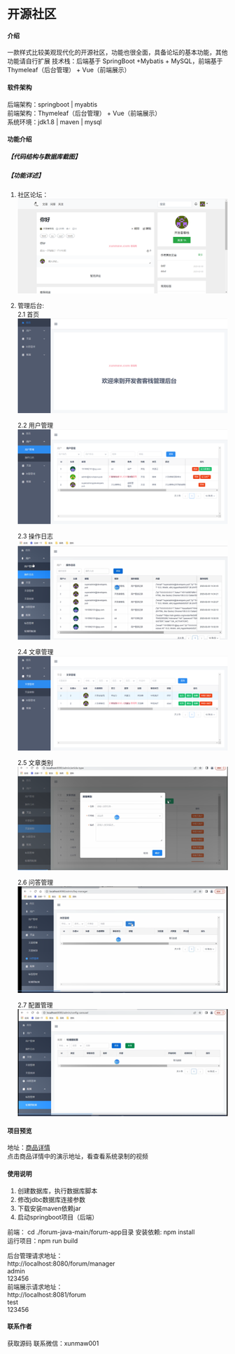 # 开源社区

#### 介绍
一款样式比较美观现代化的开源社区，功能也很全面，具备论坛的基本功能，其他功能请自行扩展
技术栈：后端基于 SpringBoot +Mybatis + MySQL，前端基于 Thymeleaf（后台管理） + Vue（前端展示）


#### 软件架构
后端架构：springboot | myabtis  
前端架构：Thymeleaf（后台管理） + Vue（前端展示）     
系统环境：jdk1.8 | maven | mysql   

#### 功能介绍
##### 【代码结构与数据库截图】


##### 【功能详述】 
1. 社区论坛：
![输入图片说明](images/image1.png)

2. 管理后台:  
    2.1 首页  
    ![输入图片说明](images/image2.png)

    2.2 用户管理 
    ![输入图片说明](images/image3.png) 

    2.3 操作日志  
     ![输入图片说明](images/image4.jpg)

    2.4 文章管理  
    ![输入图片说明](images/image5.png)

    2.5 文章类别
    ![输入图片说明](images/image6.png)  

    2.6 问答管理  
    ![输入图片说明](images/image7.jpg)

    2.7 配置管理  
    ![输入图片说明](images/image8.jpg)


#### 项目预览
地址：[商品详情 ](https://www.xunmaw.com/shop/detail/1622197698665725954)     
点击商品详情中的演示地址，看查看系统录制的视频    

#### 使用说明
1. 创建数据库，执行数据库脚本
2. 修改jdbc数据库连接参数
3. 下载安装maven依赖jar
4. 启动springboot项目（后端）

前端：
    cd ./forum-java-main/forum-app目录
    安装依赖: npm install  
    运行项目：npm run build

后台管理请求地址：    
    http://localhost:8080/forum/manager     
    admin    
    123456  
前端展示请求地址：    
    http://localhost:8081/forum   
    test    
    123456     

#### 联系作者
获取源码 联系微信：xunmaw001
